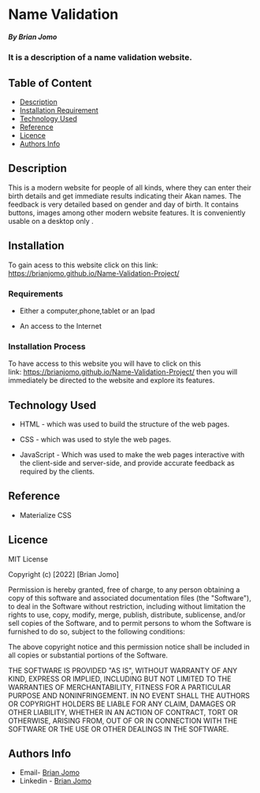 # Name Validation

##### By Brian Jomo 

### It is a description of  a name validation website.

## Table of Content

+ [Description](#description)
+ [Installation Requirement](#Installation)
+ [Technology Used](#technology-used)
+ [Reference](#reference)
+ [Licence](#licence)
+ [Authors Info](#author-Info)

## Description

<p>This is a modern website for people of all kinds, where they can enter their birth details and get immediate results indicating their Akan names. The feedback is very detailed based on gender and day of birth. It contains buttons, images  among other modern website features. It is conveniently usable  on a desktop only .</p>

## Installation

To gain acess to this website click on this link: https://brianjomo.github.io/Name-Validation-Project/

### Requirements

* Either a computer,phone,tablet or an Ipad

* An access to the Internet

### Installation Process

To have access to this website you will have to click on this link: https://brianjomo.github.io/Name-Validation-Project/ then you will immediately be directed to the website and explore its features.

## Technology Used

* HTML - which was used to build the structure of the web pages.

* CSS - which was used to style the web pages.

* JavaScript - Which was used to make the web pages interactive with the client-side and server-side, and provide accurate feedback as required by the clients.

## Reference

* Materialize CSS

## Licence

MIT License

Copyright (c) [2022] [Brian Jomo]

Permission is hereby granted, free of charge, to any person obtaining a copy
of this software and associated documentation files (the "Software"), to deal
in the Software without restriction, including without limitation the rights
to use, copy, modify, merge, publish, distribute, sublicense, and/or sell
copies of the Software, and to permit persons to whom the Software is
furnished to do so, subject to the following conditions:

The above copyright notice and this permission notice shall be included in all
copies or substantial portions of the Software.

THE SOFTWARE IS PROVIDED "AS IS", WITHOUT WARRANTY OF ANY KIND, EXPRESS OR
IMPLIED, INCLUDING BUT NOT LIMITED TO THE WARRANTIES OF MERCHANTABILITY,
FITNESS FOR A PARTICULAR PURPOSE AND NONINFRINGEMENT. IN NO EVENT SHALL THE
AUTHORS OR COPYRIGHT HOLDERS BE LIABLE FOR ANY CLAIM, DAMAGES OR OTHER
LIABILITY, WHETHER IN AN ACTION OF CONTRACT, TORT OR OTHERWISE, ARISING FROM,
OUT OF OR IN CONNECTION WITH THE SOFTWARE OR THE USE OR OTHER DEALINGS IN THE
SOFTWARE.

## Authors Info

-   Email- [Brian Jomo](mailto:Brianofficial39@gmail.com)
-   Linkedin - [Brian Jomo](https://www.linkedin.com/in/brian-jomo/)

